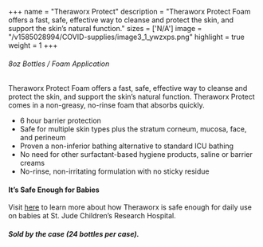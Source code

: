 +++
name = "Theraworx Protect"
description = "Theraworx Protect Foam offers a fast, safe, effective way to cleanse and protect the skin, and support the skin’s natural function."
sizes = ['N/A']
image = "/v1585028994/COVID-supplies/image3_1_ywzxps.png"
highlight = true
weight = 1
+++
###### 8oz Bottles / Foam Application

Theraworx Protect Foam offers a fast, safe, effective way to cleanse and protect the skin, and support the skin’s natural function. Theraworx Protect comes in a non-greasy, no-rinse foam that absorbs quickly.
- <span class="-ml-3">6 hour barrier protection</span>
- <span class="-ml-3">Safe for multiple skin types plus the stratum corneum, mucosa, face, and perineum</span>
- <span class="-ml-3">Proven a non-inferior bathing alternative to standard ICU bathing</span>
- <span class="-ml-3">No need for other surfactant-based hygiene products, saline or barrier creams</span>
- <span class="-ml-3">No-rinse, non-irritating formulation with no sticky residue</span>

#### It’s Safe Enough for Babies

Visit [here](https://tinyurl.com/uqamx7v) to learn more about how Theraworx is safe enough for daily use on babies at St. Jude Children’s Research Hospital.

##### Sold by the case (24 bottles per case).